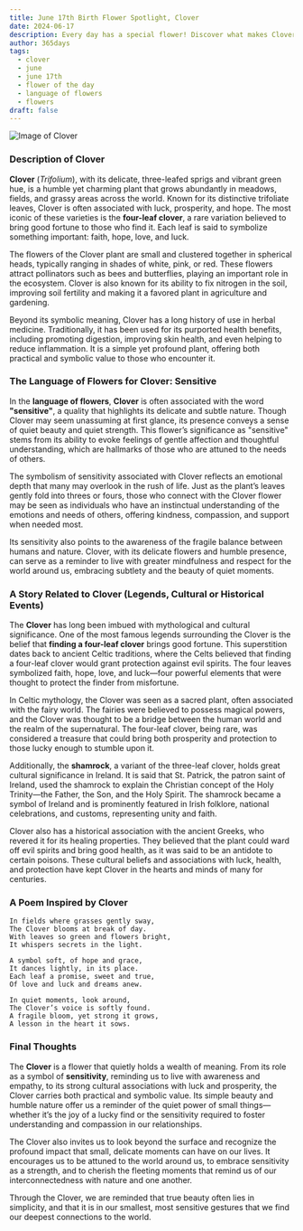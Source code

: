 ```yaml
---
title: June 17th Birth Flower Spotlight, Clover
date: 2024-06-17
description: Every day has a special flower! Discover what makes Clover unique as today’s birth flower and its symbolic meaning.
author: 365days
tags:
  - clover
  - june
  - june 17th
  - flower of the day
  - language of flowers
  - flowers
draft: false
---
```


![Image of Clover](https://cdn.pixabay.com/photo/2015/01/02/19/38/clover-586904_640.jpg#center)


### Description of Clover

**Clover** (_Trifolium_), with its delicate, three-leafed sprigs and vibrant green hue, is a humble yet charming plant that grows abundantly in meadows, fields, and grassy areas across the world. Known for its distinctive trifoliate leaves, Clover is often associated with luck, prosperity, and hope. The most iconic of these varieties is the **four-leaf clover**, a rare variation believed to bring good fortune to those who find it. Each leaf is said to symbolize something important: faith, hope, love, and luck.

The flowers of the Clover plant are small and clustered together in spherical heads, typically ranging in shades of white, pink, or red. These flowers attract pollinators such as bees and butterflies, playing an important role in the ecosystem. Clover is also known for its ability to fix nitrogen in the soil, improving soil fertility and making it a favored plant in agriculture and gardening.

Beyond its symbolic meaning, Clover has a long history of use in herbal medicine. Traditionally, it has been used for its purported health benefits, including promoting digestion, improving skin health, and even helping to reduce inflammation. It is a simple yet profound plant, offering both practical and symbolic value to those who encounter it.

### The Language of Flowers for Clover: Sensitive

In the **language of flowers**, **Clover** is often associated with the word **"sensitive"**, a quality that highlights its delicate and subtle nature. Though Clover may seem unassuming at first glance, its presence conveys a sense of quiet beauty and quiet strength. This flower’s significance as "sensitive" stems from its ability to evoke feelings of gentle affection and thoughtful understanding, which are hallmarks of those who are attuned to the needs of others.

The symbolism of sensitivity associated with Clover reflects an emotional depth that many may overlook in the rush of life. Just as the plant’s leaves gently fold into threes or fours, those who connect with the Clover flower may be seen as individuals who have an instinctual understanding of the emotions and needs of others, offering kindness, compassion, and support when needed most.

Its sensitivity also points to the awareness of the fragile balance between humans and nature. Clover, with its delicate flowers and humble presence, can serve as a reminder to live with greater mindfulness and respect for the world around us, embracing subtlety and the beauty of quiet moments.

### A Story Related to Clover (Legends, Cultural or Historical Events)

The **Clover** has long been imbued with mythological and cultural significance. One of the most famous legends surrounding the Clover is the belief that **finding a four-leaf clover** brings good fortune. This superstition dates back to ancient Celtic traditions, where the Celts believed that finding a four-leaf clover would grant protection against evil spirits. The four leaves symbolized faith, hope, love, and luck—four powerful elements that were thought to protect the finder from misfortune.

In Celtic mythology, the Clover was seen as a sacred plant, often associated with the fairy world. The fairies were believed to possess magical powers, and the Clover was thought to be a bridge between the human world and the realm of the supernatural. The four-leaf clover, being rare, was considered a treasure that could bring both prosperity and protection to those lucky enough to stumble upon it.

Additionally, the **shamrock**, a variant of the three-leaf clover, holds great cultural significance in Ireland. It is said that St. Patrick, the patron saint of Ireland, used the shamrock to explain the Christian concept of the Holy Trinity—the Father, the Son, and the Holy Spirit. The shamrock became a symbol of Ireland and is prominently featured in Irish folklore, national celebrations, and customs, representing unity and faith.

Clover also has a historical association with the ancient Greeks, who revered it for its healing properties. They believed that the plant could ward off evil spirits and bring good health, as it was said to be an antidote to certain poisons. These cultural beliefs and associations with luck, health, and protection have kept Clover in the hearts and minds of many for centuries.

### A Poem Inspired by Clover

```
In fields where grasses gently sway,  
The Clover blooms at break of day.  
With leaves so green and flowers bright,  
It whispers secrets in the light.  

A symbol soft, of hope and grace,  
It dances lightly, in its place.  
Each leaf a promise, sweet and true,  
Of love and luck and dreams anew.  

In quiet moments, look around,  
The Clover’s voice is softly found.  
A fragile bloom, yet strong it grows,  
A lesson in the heart it sows.  
```

### Final Thoughts

The **Clover** is a flower that quietly holds a wealth of meaning. From its role as a symbol of **sensitivity**, reminding us to live with awareness and empathy, to its strong cultural associations with luck and prosperity, the Clover carries both practical and symbolic value. Its simple beauty and humble nature offer us a reminder of the quiet power of small things—whether it’s the joy of a lucky find or the sensitivity required to foster understanding and compassion in our relationships.

The Clover also invites us to look beyond the surface and recognize the profound impact that small, delicate moments can have on our lives. It encourages us to be attuned to the world around us, to embrace sensitivity as a strength, and to cherish the fleeting moments that remind us of our interconnectedness with nature and one another.

Through the Clover, we are reminded that true beauty often lies in simplicity, and that it is in our smallest, most sensitive gestures that we find our deepest connections to the world.
